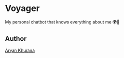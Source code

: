 # Voyager

My personal chatbot that knows everything about me 🌍🤖

## Author

[Aryan Khurana](https://github.com/AryanK1511)
